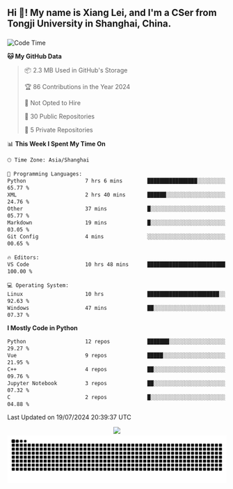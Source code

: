 <h2 align="left">Hi 👋! My name is Xiang Lei, and I'm a CSer from Tongji University in Shanghai, China.</h2>

###

<!--START_SECTION:waka-->
![Code Time](http://img.shields.io/badge/Code%20Time-591%20hrs%2022%20mins-blue)

**🐱 My GitHub Data** 

> 📦 2.3 MB Used in GitHub's Storage 
 > 
> 🏆 86 Contributions in the Year 2024
 > 
> 🚫 Not Opted to Hire
 > 
> 📜 30 Public Repositories 
 > 
> 🔑 5 Private Repositories 
 > 
📊 **This Week I Spent My Time On** 

```text
🕑︎ Time Zone: Asia/Shanghai

💬 Programming Languages: 
Python                   7 hrs 6 mins        ████████████████░░░░░░░░░   65.77 % 
XML                      2 hrs 40 mins       ██████░░░░░░░░░░░░░░░░░░░   24.76 % 
Other                    37 mins             █░░░░░░░░░░░░░░░░░░░░░░░░   05.77 % 
Markdown                 19 mins             █░░░░░░░░░░░░░░░░░░░░░░░░   03.05 % 
Git Config               4 mins              ░░░░░░░░░░░░░░░░░░░░░░░░░   00.65 % 

🔥 Editors: 
VS Code                  10 hrs 48 mins      █████████████████████████   100.00 % 

💻 Operating System: 
Linux                    10 hrs              ███████████████████████░░   92.63 % 
Windows                  47 mins             ██░░░░░░░░░░░░░░░░░░░░░░░   07.37 % 
```

**I Mostly Code in Python** 

```text
Python                   12 repos            ███████░░░░░░░░░░░░░░░░░░   29.27 % 
Vue                      9 repos             █████░░░░░░░░░░░░░░░░░░░░   21.95 % 
C++                      4 repos             ██░░░░░░░░░░░░░░░░░░░░░░░   09.76 % 
Jupyter Notebook         3 repos             ██░░░░░░░░░░░░░░░░░░░░░░░   07.32 % 
C                        2 repos             █░░░░░░░░░░░░░░░░░░░░░░░░   04.88 % 
```




 Last Updated on 19/07/2024 20:39:37 UTC
<!--END_SECTION:waka-->

<div align="center">
  <img src="https://github-readme-stats.vercel.app/api?username=Lei00764&show_icons=true&theme=radical" />
 </div>

 <div align="center">

<picture>
  <source media="(prefers-color-scheme: dark)" srcset="https://raw.githubusercontent.com/Lei00764/Lei00764/output/github-contribution-grid-snake-dark.svg">
  <source media="(prefers-color-scheme: light)" srcset="https://raw.githubusercontent.com/Lei00764/Lei00764/output/github-contribution-grid-snake.svg">
  <img alt="github contribution grid snake animation" src="https://raw.githubusercontent.com/Lei00764/Lei00764/output/github-contribution-grid-snake.svg">
</picture>

</div>
